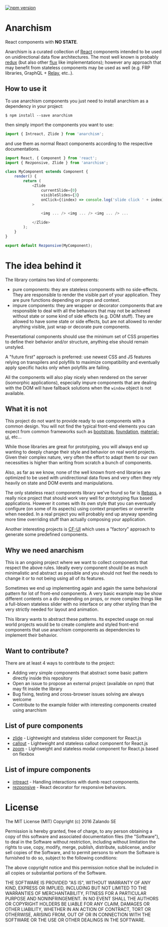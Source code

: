 [![npm version](https://badge.fury.io/js/anarchism.svg)](https://badge.fury.io/js/anarchism)

# Anarchism
React components with **NO STATE**.

Anarchism is a curated collection of [React](https://facebook.github.io/react/)
components intended to be used on unidirectional data flow architectures. The
most well known is probably [redux](http://redux.js.org/) (but also other
[flux](http://facebook.github.io/flux/) like implementations); however any
approach that may benefit from stateless components may be used as well (e.g.
FRP libraries, GraphQL + [Relay](https://facebook.github.io/relay/), etc..).

## How to use it
To use anarchism components you just need to install anarchism
as a dependency in your project:
```
$ npm install --save anarchism
```

then simply import the components you want to use:
```javascript
import { Intreact, Zlide } from 'anarchism';
```

and use them as normal React components according to the respective
documentations.
```javascript
import React, { Component } from 'react';
import { Rezponsive, Zlide } from 'anarchism';

class MyComponent extends Component {
    render() {
        return (
            <Zlide
                currentSlide={0}
                visibleSlides={3}
                onClick={(index) => console.log('slide click ' + index)}
            >

                <img ... /> <img ... /> <img ... /> ...

            </Zlide>
        );
    }
}

export default Rezponsive(MyComponent);
 ```

# The idea behind it
The library contains two kind of components:
- pure components: they are stateless components with no side-effects. They are
responsible to render the visible part of your application. They are pure
functions depending on props and context.
- impure components: they are wrapper or decorator components that are
responsible to deal with all the behaviors that may not be achieved without
state or some kind of side effects (e.g. DOM stuff). They are allowed to have
some state or side effects, but are not allowed to render anything visible, just
wrap or decorate pure components.

Presentational components should use the minimum set of CSS properties to define
their behavior and/or structure, anything else should remain unstyled.

A "future first" approach is preferred: use newest CSS and JS features relying
on transpilers and polyfills to maximize compatibility and eventually apply
specific hacks only when polyfills are failing.

All the components will also play nicely when rendered on the server (isomorphic
applications), especially impure components that are dealing with the DOM will
have fallback solutions when the `window` object is not available.

## What it is not
This project do not want to provide ready to use components
with a common design. You will not find the typical front-end elements you can
expect from common frameworks such as [bootstrap](http://getbootstrap.com/),
[foundation](http://foundation.zurb.com/),
[material-ui](http://www.material-ui.com/), etc...

While those libraries are great for prototyping, you will always end up wanting
to deeply change their style and behavior on real world projects. Given their
complex nature, very often the effort to adapt them to our own necessities is
higher than writing from scratch a bunch of components.

Also, as far as we know, none of the well known front-end libraries are optimized
to be used with unidirectional data flows and very often they rely heavily on
state and DOM events and manipulations.

The only stateless react components library we've found so far is
[Rebass](http://jxnblk.com/rebass/), a really nice project that should work very
well for prototyping flux based applications. However it comes with its own
style that you can eventually configure (on some of its aspects) using context
properties or overwrite when needed. In a real project you will probably end up
anyway spending more time overriding stuff than actually composing your
application.

Another interesting projects is [CF-UI](https://cloudflare.github.io/cf-ui/)
which uses a "factory" approach to generate some predefined components.

## Why we need anarchism
This is an ongoing project where we want to collect
components that respect the above rules. Ideally every component should be as
much minimalistic and abstract as possible and you should not feel the needs to
change it or to not being using all of its features.

Sometimes we end up implementing again and again the same behavioral pattern for
lot of front-end components. A very basic example may be show different contents
on a div depending on props, or more complex things like a full-blown stateless
slider with no interface or any other styling than the very strictly needed for
layout and animation.

This library wants to abstract these patterns. Its expected usage on real
world projects would be to create complete and styled front-end components that
use anarchism components as dependencies to implement their behavior.

## Want to contribute?
There are at least 4 ways to contribute to the project:
- Adding very simple components that abstract some basic pattern directly inside
this repository
- Open an issue to propose an external project (available on npm) that may fit
inside the library
- Bug fixing, testing and cross-browser issues solving are always welcome
- Contribute to the example folder with interesting components created using
anarchism

## List of pure components
- [zlide](https://github.com/zalando-incubator/react-zlide) - Lightweight and stateless
  slider component for React.js
- [callout](https://github.com/zalando/react-callout) - Lightweight and
  stateless callout component for React.js
- [zoom](https://github.com/zalando-incubator/react-zoom) - Lightweight and stateless
  modal component for React.js based on flexbox

## List of impure components
- [intreact](https://github.com/zalando-incubator/intreact) - Handling interactions with
  dumb react components.
- [rezponsive](https://github.com/zalando-incubator/rezponsive) - React decorator for
  responsive behaviors.

# License

The MIT License (MIT)
Copyright (c) 2016 Zalando SE

Permission is hereby granted, free of charge, to any person obtaining a copy of this software and associated documentation files (the "Software"), to deal in the Software without restriction, including without limitation the rights to use, copy, modify, merge, publish, distribute, sublicense, and/or sell copies of the Software, and to permit persons to whom the Software is furnished to do so, subject to the following conditions:

The above copyright notice and this permission notice shall be included in all copies or substantial portions of the Software.

THE SOFTWARE IS PROVIDED "AS IS", WITHOUT WARRANTY OF ANY KIND, EXPRESS OR IMPLIED, INCLUDING BUT NOT LIMITED TO THE WARRANTIES OF MERCHANTABILITY, FITNESS FOR A PARTICULAR PURPOSE AND NONINFRINGEMENT. IN NO EVENT SHALL THE AUTHORS OR COPYRIGHT HOLDERS BE LIABLE FOR ANY CLAIM, DAMAGES OR OTHER LIABILITY, WHETHER IN AN ACTION OF CONTRACT, TORT OR OTHERWISE, ARISING FROM, OUT OF OR IN CONNECTION WITH THE SOFTWARE OR THE USE OR OTHER DEALINGS IN THE SOFTWARE.
